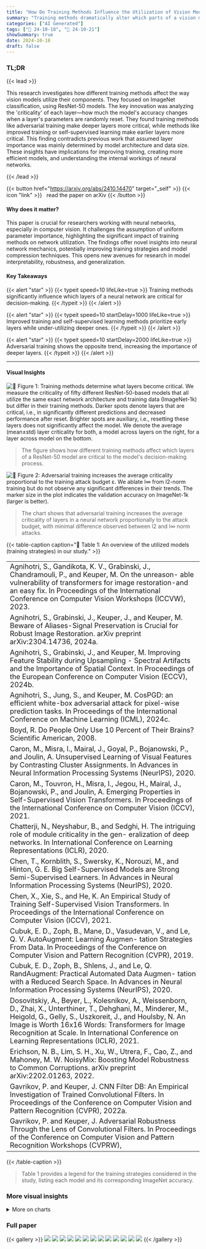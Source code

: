 ```yaml
---
title: "How Do Training Methods Influence the Utilization of Vision Models?"
summary: "Training methods dramatically alter which parts of a vision model are actually used for decisions, revealing surprising variations in layer importance across different training techniques."
categories: ["AI Generated"]
tags: ["🔖 24-10-18", "🤗 24-10-21"]
showSummary: true
date: 2024-10-18
draft: false
---
```


### TL;DR


{{< lead >}}

This research investigates how different training methods affect the way vision models utilize their components.  They focused on ImageNet classification, using ResNet-50 models. The key innovation was analyzing the 'criticality' of each layer—how much the model's accuracy changes when a layer's parameters are randomly reset. They found training methods like adversarial training make deeper layers more critical, while methods like improved training or self-supervised learning make earlier layers more critical.  This finding contradicts previous work that assumed layer importance was mainly determined by model architecture and data size. These insights have implications for improving training, creating more efficient models, and understanding the internal workings of neural networks.

{{< /lead >}}


{{< button href="https://arxiv.org/abs/2410.14470" target="_self" >}}
{{< icon "link" >}} &nbsp; read the paper on arXiv
{{< /button >}}

#### Why does it matter?
This paper is crucial for researchers working with neural networks, especially in computer vision.  It challenges the assumption of uniform parameter importance, highlighting the significant impact of training methods on network utilization.  The findings offer novel insights into neural network mechanics, potentially improving training strategies and model compression techniques. This opens new avenues for research in model interpretability, robustness, and generalization.
#### Key Takeaways

{{< alert "star" >}}
{{< typeit speed=10 lifeLike=true >}} Training methods significantly influence which layers of a neural network are critical for decision-making. {{< /typeit >}}
{{< /alert >}}

{{< alert "star" >}}
{{< typeit speed=10 startDelay=1000 lifeLike=true >}} Improved training and self-supervised learning methods prioritize early layers while under-utilizing deeper ones. {{< /typeit >}}
{{< /alert >}}

{{< alert "star" >}}
{{< typeit speed=10 startDelay=2000 lifeLike=true >}} Adversarial training shows the opposite trend, increasing the importance of deeper layers. {{< /typeit >}}
{{< /alert >}}

------
#### Visual Insights



![](figures/figures_2_0.png "🔼 Figure 1: Training methods determine what layers become critical. We measure the criticality of fifty different ResNet-50-based models that all utilize the same exact network architecture and training data (ImageNet-1k) but differ in their training methods. Darker spots denote layers that are critical, i.e., in significantly different predictions and decreased performance after reset. Brighter spots are auxiliary, i.e., resetting these layers does not significantly affect the model. We denote the average (mean±std) layer criticality for both, a model across layers on the right, for a layer across model on the bottom.")

> The figure shows how different training methods affect which layers of a ResNet-50 model are critical to the model's decision-making process.





![](charts/charts_5_0.png "🔼 Figure 2: Adversarial training increases the average criticality proportional to the training attack budget ε. We ablate l∞ from l2-norm training but do not observe any significant differences in their trends. The marker size in the plot indicates the validation accuracy on ImageNet-1k (larger is better).")

> The chart shows that adversarial training increases the average criticality of layers in a neural network proportionally to the attack budget, with minimal difference observed between l2 and l∞ norm attacks.





{{< table-caption caption="🔽 Table 1: An overview of the utilized models (training strategies) in our study." >}}
<br><table id='2' style='font-size:18px'><tr><td>Agnihotri, S., Gandikota, K. V., Grabinski, J., Chandramouli, P., and Keuper, M. On the unreason- able vulnerability of transformers for image restoration-and an easy fix. In Proceedings of the International Conference on Computer Vision Workshops (ICCVW), 2023.</td></tr><tr><td>Agnihotri, S., Grabinski, J., Keuper, J., and Keuper, M. Beware of Aliases-Signal Preservation is Crucial for Robust Image Restoration. arXiv preprint arXiv:2304.14736, 2024a.</td></tr><tr><td>Agnihotri, S., Grabinski, J., and Keuper, M. Improving Feature Stability during Upsampling - Spectral Artifacts and the Importance of Spatial Context. In Proceedings of the European Conference on Computer Vision (ECCV), 2024b.</td></tr><tr><td>Agnihotri, S., Jung, S., and Keuper, M. CosPGD: an efficient white-box adversarial attack for pixel-wise prediction tasks. In Proceedings of the International Conference on Machine Learning (ICML), 2024c.</td></tr><tr><td>Boyd, R. Do People Only Use 10 Percent of Their Brains? Scientific American, 2008.</td></tr><tr><td>Caron, M., Misra, I., Mairal, J., Goyal, P., Bojanowski, P., and Joulin, A. Unsupervised Learning of Visual Features by Contrasting Cluster Assignments. In Advances in Neural Information Processing Systems (NeurIPS), 2020.</td></tr><tr><td>Caron, M., Touvron, H., Misra, I., Jegou, H., Mairal, J., Bojanowski, P., and Joulin, A. Emerging Properties in Self-Supervised Vision Transformers. In Proceedings of the International Conference on Computer Vision (ICCV), 2021.</td></tr><tr><td>Chatterji, N., Neyshabur, B., and Sedghi, H. The intriguing role of module criticality in the gen- eralization of deep networks. In International Conference on Learning Representations (ICLR), 2020.</td></tr><tr><td>Chen, T., Kornblith, S., Swersky, K., Norouzi, M., and Hinton, G. E. Big Self-Supervised Models are Strong Semi-Supervised Learners. In Advances in Neural Information Processing Systems (NeurIPS), 2020.</td></tr><tr><td>Chen, X., Xie, S., and He, K. An Empirical Study of Training Self-Supervised Vision Transformers. In Proceedings of the International Conference on Computer Vision (ICCV), 2021.</td></tr><tr><td>Cubuk, E. D., Zoph, B., Mane, D., Vasudevan, V., and Le, Q. V. AutoAugment: Learning Augmen- tation Strategies From Data. In Proceedings of the Conference on Computer Vision and Pattern Recognition (CVPR), 2019.</td></tr><tr><td>Cubuk, E. D., Zoph, B., Shlens, J., and Le, Q. RandAugment: Practical Automated Data Augmen- tation with a Reduced Search Space. In Advances in Neural Information Processing Systems (NeurIPS), 2020.</td></tr><tr><td>Dosovitskiy, A., Beyer, L., Kolesnikov, A., Weissenborn, D., Zhai, X., Unterthiner, T., Dehghani, M., Minderer, M., Heigold, G., Gelly, S., Uszkoreit, J., and Houlsby, N. An Image is Worth 16x16 Words: Transformers for Image Recognition at Scale. In International Conference on Learning Representations (ICLR), 2021.</td></tr><tr><td>Erichson, N. B., Lim, S. H., Xu, W., Utrera, F., Cao, Z., and Mahoney, M. W. NoisyMix: Boosting Model Robustness to Common Corruptions. arXiv preprint arXiv:2202.01263, 2022.</td></tr><tr><td>Gavrikov, P. and Keuper, J. CNN Filter DB: An Empirical Investigation of Trained Convolutional Filters. In Proceedings of the Conference on Computer Vision and Pattern Recognition (CVPR), 2022a.</td></tr><tr><td>Gavrikov, P. and Keuper, J. Adversarial Robustness Through the Lens of Convolutional Filters. In Proceedings of the Conference on Computer Vision and Pattern Recognition Workshops (CVPRW),</td></tr></table>{{< /table-caption >}}

> Table 1 provides a legend for the training strategies considered in the study, listing each model and its corresponding ImageNet accuracy.



### More visual insights



<details>
<summary>More on charts
</summary>


![](charts/charts_6_0.png "🔼 Figure 3: Correlation between average network criticality and performance on ImageNet-1k.")

> The chart displays the correlation between average network criticality and ImageNet-1k validation accuracy across different training methods.


![](charts/charts_11_0.png "🔼 Figure 1: Training methods determine what layers become critical. We measure the criticality of fifty different ResNet-50-based models that all utilize the same exact network architecture and training data (ImageNet-1k) but differ in their training methods. Darker spots denote layers that are critical, i.e., in significantly different predictions and decreased performance after reset. Brighter spots are auxiliary, i.e., resetting these layers does not significantly affect the model. We denote the average (mean±std) layer criticality for both, a model across layers on the right, for a layer across model on the bottom.")

> The chart visualizes how different training methods influence the criticality of various layers in ResNet-50 models trained on ImageNet-1k.


![](charts/charts_12_0.png "🔼 Figure 1: Training methods determine what layers become critical. We measure the criticality of fifty different ResNet-50-based models that all utilize the same exact network architecture and training data (ImageNet-1k) but differ in their training methods. Darker spots denote layers that are critical, i.e., in significantly different predictions and decreased performance after reset. Brighter spots are auxiliary, i.e., resetting these layers does not significantly affect the model. We denote the average (mean±std) layer criticality for both, a model across layers on the right, for a layer across model on the bottom.")

> The chart visualizes how different training methods influence the criticality of various layers in ResNet-50 models trained on ImageNet-1k.


</details>



### Full paper

{{< gallery >}}
<img src="paper_images/1.png" class="grid-w50 md:grid-w33 xl:grid-w25" />
<img src="paper_images/2.png" class="grid-w50 md:grid-w33 xl:grid-w25" />
<img src="paper_images/3.png" class="grid-w50 md:grid-w33 xl:grid-w25" />
<img src="paper_images/4.png" class="grid-w50 md:grid-w33 xl:grid-w25" />
<img src="paper_images/5.png" class="grid-w50 md:grid-w33 xl:grid-w25" />
<img src="paper_images/6.png" class="grid-w50 md:grid-w33 xl:grid-w25" />
<img src="paper_images/7.png" class="grid-w50 md:grid-w33 xl:grid-w25" />
<img src="paper_images/8.png" class="grid-w50 md:grid-w33 xl:grid-w25" />
<img src="paper_images/9.png" class="grid-w50 md:grid-w33 xl:grid-w25" />
<img src="paper_images/10.png" class="grid-w50 md:grid-w33 xl:grid-w25" />
<img src="paper_images/11.png" class="grid-w50 md:grid-w33 xl:grid-w25" />
<img src="paper_images/12.png" class="grid-w50 md:grid-w33 xl:grid-w25" />
<img src="paper_images/13.png" class="grid-w50 md:grid-w33 xl:grid-w25" />
{{< /gallery >}}